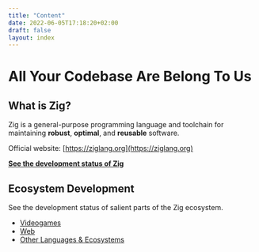 ```yaml
---
title: "Content"
date: 2022-06-05T17:18:20+02:00
draft: false
layout: index
---
```


# All Your Codebase Are Belong To Us

## What is Zig?
Zig is a general-purpose programming language and toolchain
for maintaining **robust**, **optimal**, and **reusable** software.

Official website:
[https://ziglang.org](https://ziglang.org)

**[See the development status of Zig](/zig/)**

## Ecosystem Development
See the development status of salient parts of the Zig ecosystem.

- [Videogames](/gamedev/)
- [Web](/webdev/)
- [Other Languages & Ecosystems](/ecosystems/)
